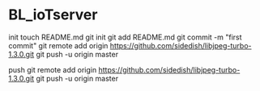 # BL_ioTserver

init
touch README.md
git init
git add README.md
git commit -m "first commit"
git remote add origin https://github.com/sidedish/libjpeg-turbo-1.3.0.git
git push -u origin master

push 
git remote add origin https://github.com/sidedish/libjpeg-turbo-1.3.0.git
git push -u origin master
